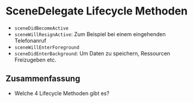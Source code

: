 # SceneDelegate Lifecycle Methoden

- `sceneDidBecomeActive`
- `sceneWillResignActive`: Zum Beispiel bei einem eingehenden Telefonanruf
- `sceneWillEnterForeground`
- `sceneDidEnterBackground`: Um Daten zu speichern, Ressourcen Freizugeben etc.

## Zusammenfassung
- Welche 4 Lifecycle Methoden gibt es?
			 
